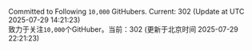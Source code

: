 Committed to Following `10,000` GitHubers. Current: <!-- FOLLOWING_COUNT -->302<!-- FOLLOWING_COUNT --> (Update at UTC <!-- LAST_UPDATED -->2025-07-29 14:21:23<!-- LAST_UPDATED -->)<br>
致力于关注`10,000`个GitHuber。当前：<!-- FOLLOWING_COUNT -->302<!-- FOLLOWING_COUNT --> (更新于北京时间 <!-- LAST_UPDATED_CST -->2025-07-29 22:21:23<!-- LAST_UPDATED_CST -->)
